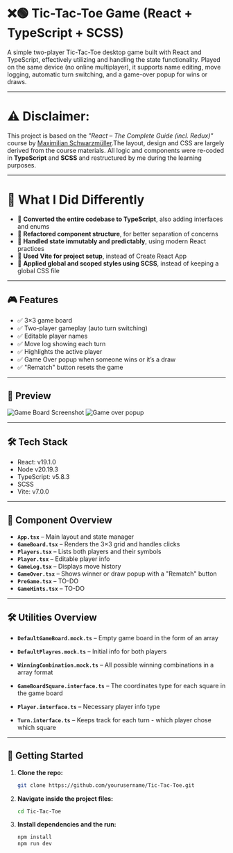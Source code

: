 # ❌🟢 Tic-Tac-Toe Game (React + TypeScript + SCSS)

A simple two-player Tic-Tac-Toe desktop game built with React and TypeScript, effectively utilizing and handling the state functionality. Played on the same device (no online multiplayer), it supports name editing, move logging, automatic turn switching, and a game-over popup for wins or draws.

---

# ⚠️ **Disclaimer**:

This project is based on the _"React – The Complete Guide (incl. Redux)"_ course by [Maximilian Schwarzmüller](https://www.udemy.com/course/react-the-complete-guide-incl-redux/).The layout, design and CSS are largely derived from the course materials. All logic and components were re-coded in **TypeScript** and **SCSS** and restructured by me during the learning purposes.

---

# 🧠 What I Did Differently

- 🔄 **Converted the entire codebase to TypeScript**, also adding interfaces and enums
- 🧩 **Refactored component structure**, for better separation of concerns
- 🧪 **Handled state immutably and predictably**, using modern React practices
- 📁 **Used Vite for project setup**, instead of Create React App
- 🎨 **Applied global and scoped styles using SCSS**, instead of keeping a global CSS file

---

## 🎮 Features

- ✅ 3×3 game board
- ✅ Two-player gameplay (auto turn switching)
- ✅ Editable player names
- ✅ Move log showing each turn
- ✅ Highlights the active player
- ✅ Game Over popup when someone wins or it’s a draw
- ✅ "Rematch" button resets the game

---

## 📸 Preview

![Game Board Screenshot](https://github.com/user-attachments/assets/f2c587e1-79e0-4ffb-84e1-ce27e7aa69d5)
![Game over popup](https://github.com/user-attachments/assets/ea6deb0e-94e7-4c5d-ae88-52899db6c6e2)

---

## 🛠 Tech Stack

- React: v19.1.0
- Node v20.19.3
- TypeScript: v5.8.3
- SCSS
- Vite: v7.0.0

---

## 🧱 Component Overview

- **`App.tsx`** – Main layout and state manager
- **`GameBoard.tsx`** – Renders the 3×3 grid and handles clicks
- **`Players.tsx`** – Lists both players and their symbols
- **`Player.tsx`** – Editable player info
- **`GameLog.tsx`** – Displays move history
- **`GameOver.tsx`** – Shows winner or draw popup with a "Rematch" button
- **`PreGame.tsx`** – TO-DO
- **`GameHints.tsx`** – TO-DO

---

## 🛠️ Utilities Overview

- **`DefaultGameBoard.mock.ts`** – Empty game board in the form of an array
- **`DefaultPlayres.mock.ts`** – Initial info for both players
- **`WinningCombination.mock.ts`** – All possible winning combinations in a array format

- **`GameBoardSquare.interface.ts`** – The coordinates type for each square in the game board
- **`Player.interface.ts`** – Necessary player info type
- **`Turn.interface.ts`** – Keeps track for each turn - which player chose which square

---

## 🚀 Getting Started

1. **Clone the repo:**
   ```bash
   git clone https://github.com/yourusername/Tic-Tac-Toe.git
2. **Navigate inside the project files:**
   ```bash
   cd Tic-Tac-Toe
3. **Install dependencies and the run:**
   ```bash
   npm install
   npm run dev

